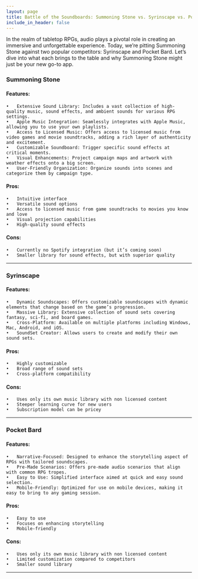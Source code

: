 ```yaml
---
layout: page
title: Battle of the Soundboards: Summoning Stone vs. Syrinscape vs. Pocket Bard
include_in_header: false
---
```


In the realm of tabletop RPGs, audio plays a pivotal role in creating an immersive and unforgettable experience. Today, we’re pitting Summoning Stone against two popular competitors: Syrinscape and Pocket Bard. Let’s dive into what each brings to the table and why Summoning Stone might just be your new go-to app.

### Summoning Stone

#### Features:

	•	Extensive Sound Library: Includes a vast collection of high-quality music, sound effects, and ambient sounds for various RPG settings.
	•	Apple Music Integration: Seamlessly integrates with Apple Music, allowing you to use your own playlists.
	•	Access to Licensed Music: Offers access to licensed music from video games and movie soundtracks, adding a rich layer of authenticity and excitement.
	•	Customizable Soundboard: Trigger specific sound effects at critical moments.
	•	Visual Enhancements: Project campaign maps and artwork with weather effects onto a big screen.
	•	User-Friendly Organization: Organize sounds into scenes and categorize them by campaign type.

#### Pros:

	•	Intuitive interface
	•	Versatile sound options
	•	Access to licensed music from game soundtracks to movies you know and love
	•	Visual projection capabilities
	•	High-quality sound effects

#### Cons:

	•	Currently no Spotify integration (but it’s coming soon)
	•	Smaller library for sound effects, but with superior quality

________


### Syrinscape

#### Features:

	•	Dynamic Soundscapes: Offers customizable soundscapes with dynamic elements that change based on the game’s progression.
	•	Massive Library: Extensive collection of sound sets covering fantasy, sci-fi, and board games.
	•	Cross-Platform: Available on multiple platforms including Windows, Mac, Android, and iOS.
	•	SoundSet Creator: Allows users to create and modify their own sound sets.

#### Pros:

	•	Highly customizable
	•	Broad range of sound sets
	•	Cross-platform compatibility

#### Cons:

	•	Uses only its own music library with non licensed content
	•	Steeper learning curve for new users
	•	Subscription model can be pricey

________

### Pocket Bard

#### Features:

	•	Narrative-Focused: Designed to enhance the storytelling aspect of RPGs with tailored soundscapes.
	•	Pre-Made Scenarios: Offers pre-made audio scenarios that align with common RPG tropes.
	•	Easy to Use: Simplified interface aimed at quick and easy sound selection.
	•	Mobile-Friendly: Optimized for use on mobile devices, making it easy to bring to any gaming session.

#### Pros:

	•	Easy to use
	•	Focuses on enhancing storytelling
	•	Mobile-friendly

#### Cons:

	•	Uses only its own music library with non licensed content
	•	Limited customization compared to competitors
	•	Smaller sound library

--------
